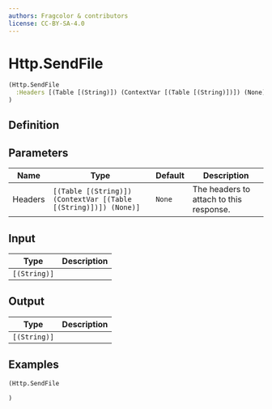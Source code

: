 ```yaml
---
authors: Fragcolor & contributors
license: CC-BY-SA-4.0
---
```



# Http.SendFile

```clojure
(Http.SendFile
  :Headers [(Table [(String)]) (ContextVar [(Table [(String)])]) (None)]
)
```


## Definition




## Parameters

| Name | Type | Default | Description |
|------|------|---------|-------------|
| Headers | `[(Table [(String)]) (ContextVar [(Table [(String)])]) (None)]` | `None` | The headers to attach to this response. |


## Input

| Type | Description |
|------|-------------|
| `[(String)]` |  |


## Output

| Type | Description |
|------|-------------|
| `[(String)]` |  |


## Examples

```clojure
(Http.SendFile

)
```
